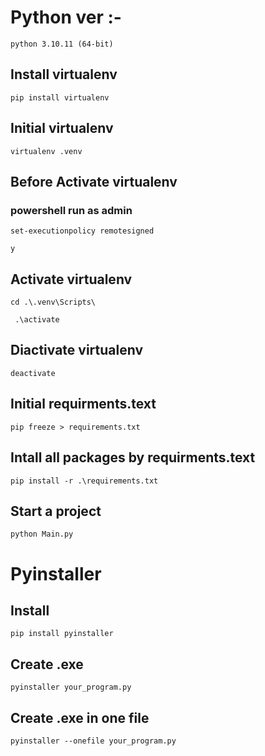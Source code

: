 # Python ver :-

```
python 3.10.11 (64-bit)
```

## Install virtualenv

```
pip install virtualenv
```

## Initial virtualenv

```
virtualenv .venv
```

## Before Activate virtualenv

### powershell run as admin

```
set-executionpolicy remotesigned
```

```
y
```

## Activate virtualenv

```
cd .\.venv\Scripts\
```

```
 .\activate
```

## Diactivate virtualenv

```
deactivate
```

## Initial requirments.text

```
pip freeze > requirements.txt
```

## Intall all packages by requirments.text

```
pip install -r .\requirements.txt
```

## Start a project 

```
python Main.py
```

# Pyinstaller

## Install
```
pip install pyinstaller
```

## Create .exe
```
pyinstaller your_program.py
```

## Create .exe in one file
```
pyinstaller --onefile your_program.py
```
